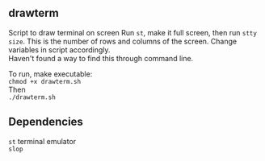 ## drawterm
Script to draw terminal on screen
Run ```st```, make it full screen, then run ```stty size```. This is the number of rows and columns of the screen. Change variables in script accordingly.   
Haven't found a way to find this through command line.  
  
To run, make executable:  
```chmod +x drawterm.sh```  
Then  
```./drawterm.sh```  

## Dependencies
```st``` terminal emulator  
```slop```  
